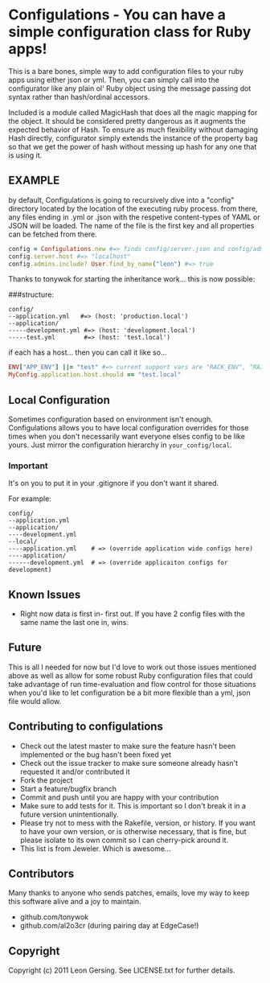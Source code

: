 # Configulations - You can have a simple configuration class for Ruby apps!

This is a bare bones, simple way to add configuration files to your ruby
apps using either json or yml. Then, you can simply call into the configurator like
any plain ol' Ruby object using the message passing dot syntax rather than
hash/ordinal accessors.

Included is a module called MagicHash that does all the magic mapping for the object.
It should be considered pretty dangerous as it augments the expected behavior of Hash.
To ensure as much flexibility without damaging Hash directly, configurator simply extends
the instance of the property bag so that we get the power of hash without messing up
hash for any one that is using it.

## EXAMPLE

by default, Configulations is going to recursively dive into a "config" directory located
by the location of the executing ruby process. from there, any files ending in .yml or .json
with the respetive content-types of YAML or JSON will be loaded. The name of the file is 
the first key and all properties can be fetched from there.

```ruby
config = Configulations.new #=> finds config/server.json and config/admins.yml
config.server.host #=> "localhost"
config.admins.include? User.find_by_name("leon") #=> true
```

Thanks to tonywok for starting the inheritance work... this is now possible: 

###structure:
```
config/
--application.yml   #=> (host: 'production.local')
--application/
-----development.yml #=> (host: 'development.local')
-----test.yml        #=> (host: 'test.local')
```

if each has a host... then you can call it like so...

```ruby
ENV["APP_ENV"] ||= "test" #=> current support vars are "RACK_ENV", "RAILS_ENV", "APP_ENV"
MyConfig.application.host.should == "test.local"
```

## Local Configuration

Sometimes configuration based on environment isn't enough. Configulations allows you to have
local configuration overrides for those times when you don't necessarily want everyone elses
config to be like yours. Just mirror the configuration hierarchy in `your_config/local`.

### Important

It's on you to put it in your .gitignore if you don't want it shared.

For example:

```
config/
--application.yml
--application/
----development.yml
--local/
----application.yml    # => (override application wide configs here)
----application/
------development.yml  # => (override applicaiton configs for development)
```

## Known Issues

* Right now data is first in- first out. If you have 2 config files with the same name
the last one in, wins.

## Future

This is all I needed for now but I'd love to work out those issues mentioned above
as well as allow for some robust Ruby configuration files that could take advantage
of run time-evaluation and flow control for those situations when you'd like to let
configuration be a bit more flexible than a yml, json file would allow.

## Contributing to configulations
 
* Check out the latest master to make sure the feature hasn't been implemented or the bug hasn't been fixed yet
* Check out the issue tracker to make sure someone already hasn't requested it and/or contributed it
* Fork the project
* Start a feature/bugfix branch
* Commit and push until you are happy with your contribution
* Make sure to add tests for it. This is important so I don't break it in a future version unintentionally.
* Please try not to mess with the Rakefile, version, or history. If you want to have your own version, or is otherwise necessary, that is fine, but please isolate to its own commit so I can cherry-pick around it.
* This list is from Jeweler. Which is awesome...

## Contributors

Many thanks to anyone who sends patches, emails, love my way to keep this
software alive and a joy to maintain.

* github.com/tonywok
* github.com/al2o3cr (during pairing day at EdgeCase!)

## Copyright

Copyright (c) 2011 Leon Gersing. See LICENSE.txt for
further details.

